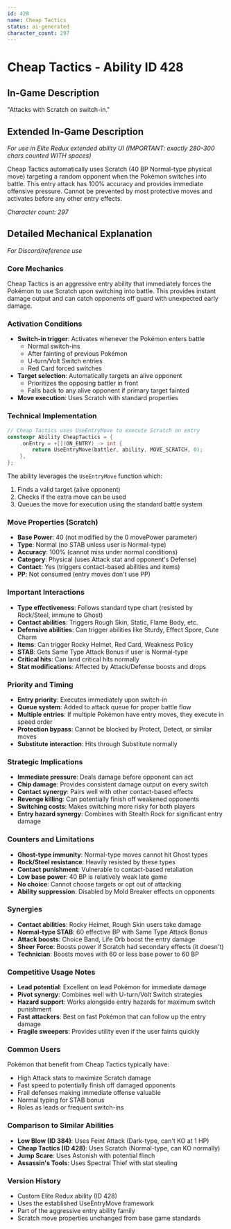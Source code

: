 ```yaml
---
id: 428
name: Cheap Tactics
status: ai-generated
character_count: 297
---
```


# Cheap Tactics - Ability ID 428

## In-Game Description
"Attacks with Scratch on switch-in."

## Extended In-Game Description
*For use in Elite Redux extended ability UI (IMPORTANT: exactly 280-300 chars counted WITH spaces)*

Cheap Tactics automatically uses Scratch (40 BP Normal-type physical move) targeting a random opponent when the Pokémon switches into battle. This entry attack has 100% accuracy and provides immediate offensive pressure. Cannot be prevented by most protective moves and activates before any other entry effects.

*Character count: 297*

## Detailed Mechanical Explanation
*For Discord/reference use*

### Core Mechanics
Cheap Tactics is an aggressive entry ability that immediately forces the Pokémon to use Scratch upon switching into battle. This provides instant damage output and can catch opponents off guard with unexpected early damage.

### Activation Conditions
- **Switch-in trigger**: Activates whenever the Pokémon enters battle
  - Normal switch-ins
  - After fainting of previous Pokémon
  - U-turn/Volt Switch entries
  - Red Card forced switches
- **Target selection**: Automatically targets an alive opponent
  - Prioritizes the opposing battler in front
  - Falls back to any alive opponent if primary target fainted
- **Move execution**: Uses Scratch with standard properties

### Technical Implementation
```c
// Cheap Tactics uses UseEntryMove to execute Scratch on entry
constexpr Ability CheapTactics = {
    .onEntry = +[](ON_ENTRY) -> int { 
        return UseEntryMove(battler, ability, MOVE_SCRATCH, 0); 
    },
};
```

The ability leverages the `UseEntryMove` function which:
1. Finds a valid target (alive opponent)
2. Checks if the extra move can be used
3. Queues the move for execution using the standard battle system

### Move Properties (Scratch)
- **Base Power**: 40 (not modified by the 0 movePower parameter)
- **Type**: Normal (no STAB unless user is Normal-type)
- **Accuracy**: 100% (cannot miss under normal conditions)
- **Category**: Physical (uses Attack stat and opponent's Defense)
- **Contact**: Yes (triggers contact-based abilities and items)
- **PP**: Not consumed (entry moves don't use PP)

### Important Interactions
- **Type effectiveness**: Follows standard type chart (resisted by Rock/Steel, immune to Ghost)
- **Contact abilities**: Triggers Rough Skin, Static, Flame Body, etc.
- **Defensive abilities**: Can trigger abilities like Sturdy, Effect Spore, Cute Charm
- **Items**: Can trigger Rocky Helmet, Red Card, Weakness Policy
- **STAB**: Gets Same Type Attack Bonus if user is Normal-type
- **Critical hits**: Can land critical hits normally
- **Stat modifications**: Affected by Attack/Defense boosts and drops

### Priority and Timing
- **Entry priority**: Executes immediately upon switch-in
- **Queue system**: Added to attack queue for proper battle flow
- **Multiple entries**: If multiple Pokémon have entry moves, they execute in speed order
- **Protection bypass**: Cannot be blocked by Protect, Detect, or similar moves
- **Substitute interaction**: Hits through Substitute normally

### Strategic Implications
- **Immediate pressure**: Deals damage before opponent can act
- **Chip damage**: Provides consistent damage output on every switch
- **Contact synergy**: Pairs well with other contact-based effects
- **Revenge killing**: Can potentially finish off weakened opponents
- **Switching costs**: Makes switching more risky for both players
- **Entry hazard synergy**: Combines with Stealth Rock for significant entry damage

### Counters and Limitations
- **Ghost-type immunity**: Normal-type moves cannot hit Ghost types
- **Rock/Steel resistance**: Heavily resisted by these types
- **Contact punishment**: Vulnerable to contact-based retaliation
- **Low base power**: 40 BP is relatively weak late game
- **No choice**: Cannot choose targets or opt out of attacking
- **Ability suppression**: Disabled by Mold Breaker effects on opponents

### Synergies
- **Contact abilities**: Rocky Helmet, Rough Skin users take damage
- **Normal-type STAB**: 60 effective BP with Same Type Attack Bonus
- **Attack boosts**: Choice Band, Life Orb boost the entry damage
- **Sheer Force**: Boosts power if Scratch had secondary effects (it doesn't)
- **Technician**: Boosts moves with 60 or less base power to 60 BP

### Competitive Usage Notes
- **Lead potential**: Excellent on lead Pokémon for immediate damage
- **Pivot synergy**: Combines well with U-turn/Volt Switch strategies
- **Hazard support**: Works alongside entry hazards for maximum switch punishment
- **Fast attackers**: Best on fast Pokémon that can follow up the entry damage
- **Fragile sweepers**: Provides utility even if the user faints quickly

### Common Users
Pokémon that benefit from Cheap Tactics typically have:
- High Attack stats to maximize Scratch damage
- Fast speed to potentially finish off damaged opponents
- Frail defenses making immediate offense valuable
- Normal typing for STAB bonus
- Roles as leads or frequent switch-ins

### Comparison to Similar Abilities
- **Low Blow (ID 384)**: Uses Feint Attack (Dark-type, can't KO at 1 HP)
- **Cheap Tactics (ID 428)**: Uses Scratch (Normal-type, can KO normally)
- **Jump Scare**: Uses Astonish with potential flinch
- **Assassin's Tools**: Uses Spectral Thief with stat stealing

### Version History
- Custom Elite Redux ability (ID 428)
- Uses the established UseEntryMove framework
- Part of the aggressive entry ability family
- Scratch move properties unchanged from base game standards